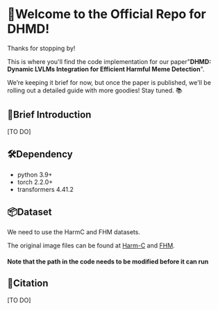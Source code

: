 # 🎉Welcome to the Official Repo for DHMD! 
Thanks for stopping by!

This is where you'll find the code implementation for our paper"**DHMD: Dynamic LVLMs Integration for Efficient Harmful Meme Detection**".

We’re keeping it brief for now, but once the paper is published, we'll be rolling out a detailed guide with more goodies! Stay tuned. 📚

## 🔭Brief Introduction
[TO DO]


## 🛠️Dependency
+ python 3.9+
+ torch 2.2.0+
+ transformers 4.41.2


## 📦Dataset
We need to use the HarmC and FHM datasets.

The original image files can be found at [Harm-C](https://drive.google.com/file/d/1dxMrnyXcED-85HCcQiA_d5rr8acwl6lp/view?usp=sharing) and [FHM](https://arxiv.org/abs/2005.04790).

#### Note that the path in the code needs to be modified before it can run

## 🚀Citation
[TO DO]



